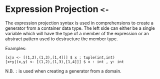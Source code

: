 # Expression Projection `<-`

The expression projection syntax is used in comprehensions to create a generator from a container data type.
The left side can either be a single variable which
will have the type of a member of the expression or an abstract pattern used to destructure the member type.

Examples:
```essence
[x|x <- [(1,2),(1,3),[1,4]]] $ x : tuple(int,int)
[x+y|(x,y) <- [(1,2),(1,3),[1,4]]] $ x : int , y: int

```

N.B. `:` is used when creating a generator from a domain.